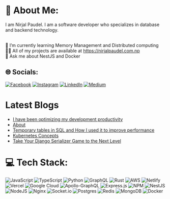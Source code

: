 # 💫 About Me:
I am Nirjal Paudel. I am a software developer who specializes in database and backend technology.<br>


<br>🌱 I’m currently learning Memory Management and Distributed computing
<br>👨‍💻 All of my projects are available at https://nirjalpaudel.com.np
<br>💬 Ask me about NestJS and Docker

## 🌐 Socials:
[![Facebook](https://img.shields.io/badge/Facebook-%231877F2.svg?logo=Facebook&logoColor=white)](https://facebook.com/n1rjal) [![Instagram](https://img.shields.io/badge/Instagram-%23E4405F.svg?logo=Instagram&logoColor=white)](https://instagram.com/n1rjal) [![LinkedIn](https://img.shields.io/badge/LinkedIn-%230077B5.svg?logo=linkedin&logoColor=white)](https://linkedin.com/in/nirjalpaudel) [![Medium](https://img.shields.io/badge/Medium-12100E?logo=medium&logoColor=white)](https://medium.com/@nirjalpaudel54312) 

# Latest Blogs
<!-- BLOG-POST-LIST:START -->
- [I have been optimizing my development productivity](https://n1cs.blog/posts/@nirjalpaudel54312/i-have-been-optimizing-my-development-productivity/)
- [About](https://n1cs.blog/about/)
- [Temporary tables in SQL and How I used it to improve performance](https://n1cs.blog/posts/@nirjalpaudel54312/temporary-tables-in-sql-and-how-i-used-it-to-imporve-performance/)
- [Kubernetes Concepts](https://n1cs.blog/posts/2024-06-01_kubernetes-concepts-86f5ab64a87c41e5993/)
- [Take Your Django Serializer Game to the Next Level](https://n1cs.blog/posts/@nirjalpaudel54312/take-your-django-serializer-game-to-the-next-level-aa8ad367d25d/)
<!-- BLOG-POST-LIST:END -->

# 💻 Tech Stack:
![JavaScript](https://img.shields.io/badge/javascript-%23323330.svg?style=for-the-badge&logo=javascript&logoColor=%23F7DF1E) ![TypeScript](https://img.shields.io/badge/typescript-%23007ACC.svg?style=for-the-badge&logo=typescript&logoColor=white) ![Python](https://img.shields.io/badge/python-3670A0?style=for-the-badge&logo=python&logoColor=ffdd54) ![GraphQL](https://img.shields.io/badge/-GraphQL-E10098?style=for-the-badge&logo=graphql&logoColor=white) ![Rust](https://img.shields.io/badge/rust-%23000000.svg?style=for-the-badge&logo=rust&logoColor=white) ![AWS](https://img.shields.io/badge/AWS-%23FF9900.svg?style=for-the-badge&logo=amazon-aws&logoColor=white) ![Netlify](https://img.shields.io/badge/netlify-%23000000.svg?style=for-the-badge&logo=netlify&logoColor=#00C7B7) ![Vercel](https://img.shields.io/badge/vercel-%23000000.svg?style=for-the-badge&logo=vercel&logoColor=white) ![Google Cloud](https://img.shields.io/badge/Google%20Cloud-%234285F4.svg?style=for-the-badge&logo=google-cloud&logoColor=white)  ![Apollo-GraphQL](https://img.shields.io/badge/-ApolloGraphQL-311C87?style=for-the-badge&logo=apollo-graphql) ![Express.js](https://img.shields.io/badge/express.js-%23404d59.svg?style=for-the-badge&logo=express&logoColor=%2361DAFB) ![NPM](https://img.shields.io/badge/NPM-%23000000.svg?style=for-the-badge&logo=npm&logoColor=white) ![NestJS](https://img.shields.io/badge/nestjs-%23E0234E.svg?style=for-the-badge&logo=nestjs&logoColor=white) ![NodeJS](https://img.shields.io/badge/node.js-6DA55F?style=for-the-badge&logo=node.js&logoColor=white) ![Nginx](https://img.shields.io/badge/nginx-%23009639.svg?style=for-the-badge&logo=nginx&logoColor=white) ![Socket.io](https://img.shields.io/badge/Socket.io-black?style=for-the-badge&logo=socket.io&badgeColor=010101) ![Postgres](https://img.shields.io/badge/postgres-%23316192.svg?style=for-the-badge&logo=postgresql&logoColor=white) ![Redis](https://img.shields.io/badge/redis-%23DD0031.svg?style=for-the-badge&logo=redis&logoColor=white) ![MongoDB](https://img.shields.io/badge/MongoDB-%234ea94b.svg?style=for-the-badge&logo=mongodb&logoColor=white) ![Docker](https://img.shields.io/badge/docker-%230db7ed.svg?style=for-the-badge&logo=docker&logoColor=white)

